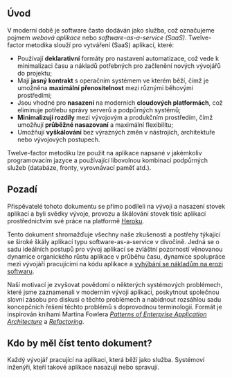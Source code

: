 ## Úvod

V moderní době je software často dodáván jako služba, což označujeme pojmem *webová aplikace* nebo *software-as-a-service (SaaS)*. Twelve-factor metodika slouží pro vytváření (SaaS) aplikací, které:

* Používají **deklarativní** formáty pro nastavení automatizace, což vede k minimalizaci času a nákladů potřebných pro začlenění nových vývojářů do projektu;
* Mají **jasný kontrakt** s operačním systémem ve kterém běží, čímž je umožněna **maximální přenositelnost** mezi různými běhovými prostředími;
* Jsou vhodné pro **nasazení** na moderních **cloudových platformách**, což eliminuje potřebu správy serverů a podpůrných systémů;
* **Minimalizují rozdíly** mezi vývojovým a produkčním prostředím, čímž umožňují **průběžné nasazovaní** a maximální flexibilitu;
* Umožňují **vyškálování** bez výrazných změn v nástrojích, architektuře nebo vývojových postupech.

Twelve-factor metodiku lze použít na aplikace napsané v jakémkoliv programovacím jazyce a používající libovolnou kombinaci podpůrných služeb (databáze, fronty, vyrovnávací paměť atd.).

## Pozadí

Přispěvatelé tohoto dokumentu se přímo podíleli na vývoji a nasazení stovek aplikací a byli svědky vývoje, provozu a škálování stovek tisíc aplikací prostřednictvím své práce na platformě <a href="http://www.heroku.com/" target="_blank">Heroku</a>.

Tento dokument shromažďuje všechny naše zkušenosti a postřehy týkající se široké škály aplikací typu software-as-a-service v divočině. Jedná se o sadu ideálních postupů pro vývoj aplikací se zvláštní pozorností věnovanou dynamice organického růstu aplikace v průběhu času, dynamice spolupráce mezi vývojáři pracujícími na kódu aplikace a <a href="http://blog.heroku.com/archives/2011/6/28/the_new_heroku_4_erosion_resistance_explicit_contracts/" target="_blank">vyhýbání se nákladům na erozi softwaru</a>.

Naší motivací je zvyšovat povědomí o některých systémových problémech, které jsme zaznamenali v moderním vývoji aplikací, poskytnout společnou slovní zásobu pro diskusi o těchto problémech a nabídnout rozsáhlou sadu koncepčních řešení těchto problémů s doprovodnou terminologií. Formát je inspirován knihami Martina Fowlera *<a href="https://books.google.com/books/about/Patterns_of_enterprise_application_archi.html?id=FyWZt5DdvFkC" target="_blank">Patterns of Enterprise Application Architecture</a>* a *<a href="https://books.google.com/books/about/Refactoring.html?id=1MsETFPD3I0C" target="_blank">Refactoring</a>*.

## Kdo by měl číst tento dokument?

Každý vývojář pracující na aplikaci, která běží jako služba. Systémoví inženýři, kteří takové aplikace nasazují nebo spravují.
